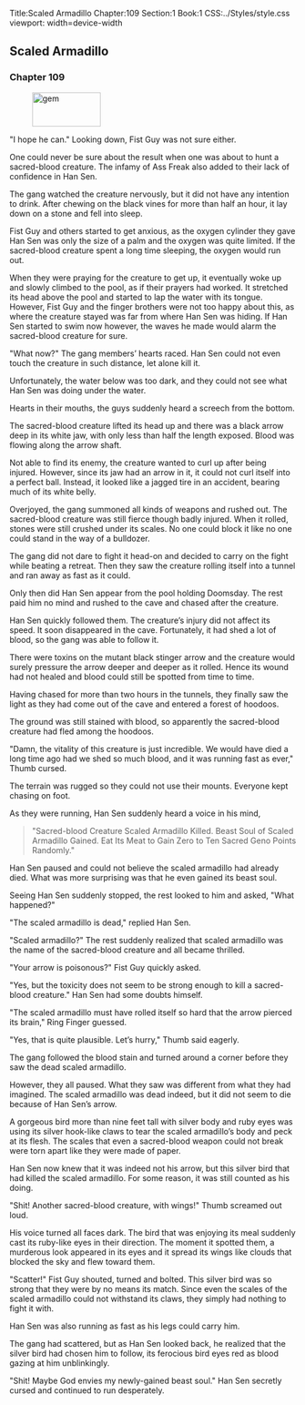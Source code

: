 Title:Scaled Armadillo 
Chapter:109 
Section:1 
Book:1 
CSS:../Styles/style.css 
viewport: width=device-width
  
## Scaled Armadillo
### Chapter 109 
<figure>
	<img src="../Images/gem.gif" alt="gem" id="gem" width="120" height="60" />
</figure>
  

  
  "I hope he can." Looking down, Fist Guy was not sure either.

One could never be sure about the result when one was about to hunt a sacred-blood creature. The infamy of Ass Freak also added to their lack of confidence in Han Sen.

The gang watched the creature nervously, but it did not have any intention to drink. After chewing on the black vines for more than half an hour, it lay down on a stone and fell into sleep.

Fist Guy and others started to get anxious, as the oxygen cylinder they gave Han Sen was only the size of a palm and the oxygen was quite limited. If the sacred-blood creature spent a long time sleeping, the oxygen would run out.

When they were praying for the creature to get up, it eventually woke up and slowly climbed to the pool, as if their prayers had worked. It stretched its head above the pool and started to lap the water with its tongue. However, Fist Guy and the finger brothers were not too happy about this, as where the creature stayed was far from where Han Sen was hiding. If Han Sen started to swim now however, the waves he made would alarm the sacred-blood creature for sure.

"What now?" The gang members’ hearts raced. Han Sen could not even touch the creature in such distance, let alone kill it.

Unfortunately, the water below was too dark, and they could not see what Han Sen was doing under the water.

Hearts in their mouths, the guys suddenly heard a screech from the bottom.

The sacred-blood creature lifted its head up and there was a black arrow deep in its white jaw, with only less than half the length exposed. Blood was flowing along the arrow shaft.

Not able to find its enemy, the creature wanted to curl up after being injured. However, since its jaw had an arrow in it, it could not curl itself into a perfect ball. Instead, it looked like a jagged tire in an accident, bearing much of its white belly.

Overjoyed, the gang summoned all kinds of weapons and rushed out. The sacred-blood creature was still fierce though badly injured. When it rolled, stones were still crushed under its scales. No one could block it like no one could stand in the way of a bulldozer.

The gang did not dare to fight it head-on and decided to carry on the fight while beating a retreat. Then they saw the creature rolling itself into a tunnel and ran away as fast as it could.

Only then did Han Sen appear from the pool holding Doomsday. The rest paid him no mind and rushed to the cave and chased after the creature.

Han Sen quickly followed them. The creature’s injury did not affect its speed. It soon disappeared in the cave. Fortunately, it had shed a lot of blood, so the gang was able to follow it.

There were toxins on the mutant black stinger arrow and the creature would surely pressure the arrow deeper and deeper as it rolled. Hence its wound had not healed and blood could still be spotted from time to time.

Having chased for more than two hours in the tunnels, they finally saw the light as they had come out of the cave and entered a forest of hoodoos.

The ground was still stained with blood, so apparently the sacred-blood creature had fled among the hoodoos.

"Damn, the vitality of this creature is just incredible. We would have died a long time ago had we shed so much blood, and it was running fast as ever," Thumb cursed.

The terrain was rugged so they could not use their mounts. Everyone kept chasing on foot.

As they were running, Han Sen suddenly heard a voice in his mind, 

> "Sacred-blood Creature Scaled Armadillo Killed. Beast Soul of Scaled Armadillo Gained. Eat Its Meat to Gain Zero to Ten Sacred Geno Points Randomly."

Han Sen paused and could not believe the scaled armadillo had already died. What was more surprising was that he even gained its beast soul.

Seeing Han Sen suddenly stopped, the rest looked to him and asked, "What happened?"

"The scaled armadillo is dead," replied Han Sen.

"Scaled armadillo?" The rest suddenly realized that scaled armadillo was the name of the sacred-blood creature and all became thrilled.

"Your arrow is poisonous?" Fist Guy quickly asked.

"Yes, but the toxicity does not seem to be strong enough to kill a sacred-blood creature." Han Sen had some doubts himself.

"The scaled armadillo must have rolled itself so hard that the arrow pierced its brain," Ring Finger guessed.

"Yes, that is quite plausible. Let’s hurry," Thumb said eagerly.

The gang followed the blood stain and turned around a corner before they saw the dead scaled armadillo.

However, they all paused. What they saw was different from what they had imagined. The scaled armadillo was dead indeed, but it did not seem to die because of Han Sen’s arrow.

A gorgeous bird more than nine feet tall with silver body and ruby eyes was using its silver hook-like claws to tear the scaled armadillo’s body and peck at its flesh. The scales that even a sacred-blood weapon could not break were torn apart like they were made of paper.

Han Sen now knew that it was indeed not his arrow, but this silver bird that had killed the scaled armadillo. For some reason, it was still counted as his doing.

"Shit! Another sacred-blood creature, with wings!" Thumb screamed out loud.

His voice turned all faces dark. The bird that was enjoying its meal suddenly cast its ruby-like eyes in their direction. The moment it spotted them, a murderous look appeared in its eyes and it spread its wings like clouds that blocked the sky and flew toward them.

"Scatter!" Fist Guy shouted, turned and bolted. This silver bird was so strong that they were by no means its match. Since even the scales of the scaled armadillo could not withstand its claws, they simply had nothing to fight it with.

Han Sen was also running as fast as his legs could carry him.

The gang had scattered, but as Han Sen looked back, he realized that the silver bird had chosen him to follow, its ferocious bird eyes red as blood gazing at him unblinkingly.

"Shit! Maybe God envies my newly-gained beast soul." Han Sen secretly cursed and continued to run desperately.
